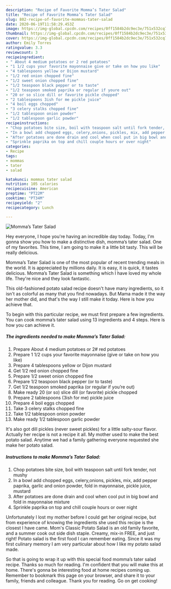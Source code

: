 ```yaml
---
description: "Recipe of Favorite Momma’s Tater Salad"
title: "Recipe of Favorite Momma’s Tater Salad"
slug: 802-recipe-of-favorite-mommas-tater-salad
date: 2020-06-19T11:58:29.453Z
image: https://img-global.cpcdn.com/recipes/0ff1584b2dc9ec3e/751x532cq70/mommas-tater-salad-recipe-main-photo.jpg
thumbnail: https://img-global.cpcdn.com/recipes/0ff1584b2dc9ec3e/751x532cq70/mommas-tater-salad-recipe-main-photo.jpg
cover: https://img-global.cpcdn.com/recipes/0ff1584b2dc9ec3e/751x532cq70/mommas-tater-salad-recipe-main-photo.jpg
author: Emily Torres
ratingvalue: 3.3
reviewcount: 3
recipeingredient:
- " About 4 medium potatoes or 2 red potatoes"
- "1 1/2 cups your favorite mayonnaise give or take on how you like"
- "4 tablespoons yellow or Dijon mustard"
- "1/2 red onion chopped fine"
- "1/2 sweet onion chopped fine"
- "1/2 teaspoon black pepper or to taste"
- "1/2 teaspoon smoked paprika or regular if youre out"
- "20 or so slice dill or favorite pickle chopped"
- "2 tablespoons 3ish for me pickle juice"
- "4 boil eggs chopped"
- "3 celery stalks chopped fine"
- "1/2 tablespoon onion powder"
- "1/2 tablespoon garlic powder"
recipeinstructions:
- "Chop potatoes bite size, boil with teaspoon salt until fork tender, not mushy"
- "In a bowl add chopped eggs, celery,onions, pickles, mix, add pepper paprika, garlic and onion powder, fold in mayonnaise, pickle juice, mustard"
- "After potatoes are done drain and cool when cool put in big bowl and fold in mayonnaise mixture"
- "Sprinkle paprika on top and chill couple hours or over night"
categories:
- Recipe
tags:
- mommas
- tater
- salad

katakunci: mommas tater salad 
nutrition: 105 calories
recipecuisine: American
preptime: "PT22M"
cooktime: "PT34M"
recipeyield: "2"
recipecategory: Lunch

---
```



![Momma’s Tater Salad](https://img-global.cpcdn.com/recipes/0ff1584b2dc9ec3e/751x532cq70/mommas-tater-salad-recipe-main-photo.jpg)

Hey everyone, I hope you're having an incredible day today. Today, I'm gonna show you how to make a distinctive dish, momma’s tater salad. One of my favorites. This time, I am going to make it a little bit tasty. This will be really delicious.

Momma’s Tater Salad is one of the most popular of recent trending meals in the world. It is appreciated by millions daily. It is easy, it is quick, it tastes delicious. Momma’s Tater Salad is something which I have loved my whole life. They're nice and they look fantastic.

This old-fashioned potato salad recipe doesn&#39;t have many ingredients, so it isn&#39;t as colorful as many that you find nowadays. But Mama made it the way her mother did, and that&#39;s the way I still make it today. Here is how you achieve that.


To begin with this particular recipe, we must first prepare a few ingredients. You can cook momma’s tater salad using 13 ingredients and 4 steps. Here is how you can achieve it.

<!--inarticleads1-->

##### The ingredients needed to make Momma’s Tater Salad:

1. Prepare  About 4 medium potatoes or 2# red potatoes
1. Prepare 1 1/2 cups your favorite mayonnaise (give or take on how you like)
1. Prepare 4 tablespoons yellow or Dijon mustard
1. Get 1/2 red onion chopped fine
1. Prepare 1/2 sweet onion chopped fine
1. Prepare 1/2 teaspoon black pepper (or to taste)
1. Get 1/2 teaspoon smoked paprika (or regular if you’re out)
1. Make ready 20 (or so) slice dill (or favorite) pickle chopped
1. Prepare 2 tablespoons (3ish for me) pickle juice
1. Prepare 4 boil eggs chopped
1. Take 3 celery stalks chopped fine
1. Take 1/2 tablespoon onion powder
1. Make ready 1/2 tablespoon garlic powder


It&#39;s also got dill pickles (never sweet pickles) for a little salty-sour flavor. Actually her recipe is not a recipe it all. My mother used to make the best potato salad. Anytime we had a family gathering everyone requested she make her potato salad. 

<!--inarticleads2-->

##### Instructions to make Momma’s Tater Salad:

1. Chop potatoes bite size, boil with teaspoon salt until fork tender, not mushy
1. In a bowl add chopped eggs, celery,onions, pickles, mix, add pepper paprika, garlic and onion powder, fold in mayonnaise, pickle juice, mustard
1. After potatoes are done drain and cool when cool put in big bowl and fold in mayonnaise mixture
1. Sprinkle paprika on top and chill couple hours or over night


Unfortunately I lost my mother before I could get her original recipe, but from experience of knowing the ingredients she used this recipe is the closest I have came. Mom&#39;s Classic Potato Salad is an old family favorite, and a summer cook out side dish staple. Creamy, mix-in FREE, and just right! Potato salad is the first food I can remember eating. Since it was my first culinary memory I am very particular about how I like my potato salad made. 

So that is going to wrap it up with this special food momma’s tater salad recipe. Thanks so much for reading. I'm confident that you will make this at home. There's gonna be interesting food at home recipes coming up. Remember to bookmark this page on your browser, and share it to your family, friends and colleague. Thank you for reading. Go on get cooking!
